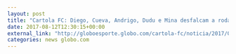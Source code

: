 ```yaml
---
layout: post
title: "Cartola FC: Diego, Cueva, Andrigo, Dudu e Mina desfalcam a rodada #20"
date: 2017-08-12T12:30:15+00:00
external_link: "http://globoesporte.globo.com/cartola-fc/noticia/2017/08/cartola-fc-diego-cueva-andrigo-dudu-e-mina-desfalcam-rodada-20.html"
categories: news globo.com
---
```

